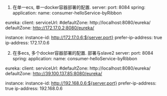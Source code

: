 1. 在单一ecs, 单一docker容器部署的配置.
server:
  port: 8084
spring:
  application:
    name: consumer-helloService-byRibbon


eureka:
  client:
    serviceUrl:
      #defaultZone: http://localhost:8080/eureka/
      defaultZone: http://172.17.0.2:8080/eureka/
      
  instance:
    instance-id: http://172.17.0.6:${server.port}
    prefer-ip-address: true
    ip-address: 172.17.0.6


2. 在多ecs, 多个docker容器部署的配置. 部署与slave2
server:
  port: 8084
spring:
  application:
    name: consumer-helloService-byRibbon


eureka:
  client:
    serviceUrl:
      #defaultZone: http://localhost:8080/eureka/
      defaultZone: http://39.100.137.85:8080/eureka/
      
  instance:
    instance-id: http://192.168.0.6:${server.port}
    prefer-ip-address: true
    ip-address: 192.168.0.6
    